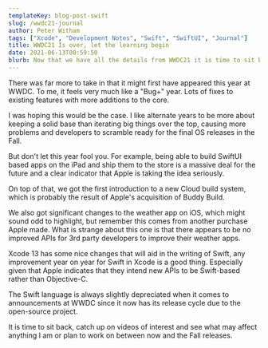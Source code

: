 ```yaml
---
templateKey: blog-post-swift
slug: /wwdc21-journal
author: Peter Witham
tags: ["Xcode", "Development Notes", "Swift", "SwiftUI", "Journal"]
title: WWDC21 Is over, let the learning begin
date: 2021-06-13T00:59:50
blurb: Now that we have all the details from WWDC21 it is time to sit back and figure out what it means
---
```


There was far more to take in that it might first have appeared this year at WWDC. To me, it feels very much like a "Bug+" year. Lots of fixes to existing features with more additions to the core.

I was hoping this would be the case. I like alternate years to be more about keeping a solid base than iterating big things over the top, causing more problems and developers to scramble ready for the final OS releases in the Fall.

But don't let this year fool you. For example, being able to build SwiftUI based apps on the iPad and ship them to the store is a massive deal for the future and a clear indicator that Apple is taking the idea seriously.

On top of that, we got the first introduction to a new Cloud build system, which is probably the result of Apple's acquisition of Buddy Build.

We also got significant changes to the weather app on iOS, which might sound odd to highlight, but remember this comes from another purchase Apple made. What is strange about this one is that there appears to be no improved APIs for 3rd party developers to improve their weather apps.

Xcode 13 has some nice changes that will aid in the writing of Swift, any improvement year on year for Swift in Xcode is a good thing. Especially given that Apple indicates that they intend new APIs to be Swift-based rather than Objective-C.

The Swift language is always slightly depreciated when it comes to announcements at WWDC since it now has its release cycle due to the open-source project.

It is time to sit back, catch up on videos of interest and see what may affect anything I am or plan to work on between now and the Fall releases.
